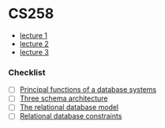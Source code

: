 # CS258
* [lecture 1](CS258_lecture_1)
* [lecture 2](CS258_lecture_2)
* [lecture 3](CS258_lecture_3)

### Checklist
- [ ] [Principal functions of a database systems](CS258_lecture_1)
- [ ] [Three schema architecture](CS258_lecture_1)
- [ ] [The relational database model](CS258_lecture_2)
- [ ] [Relational database constraints](CS258_lecture_3)

